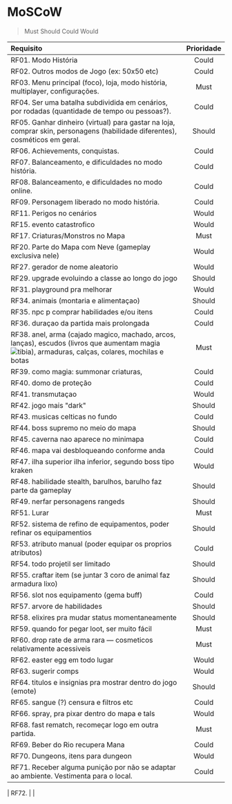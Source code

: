 # MoSCoW

> Must
> Should
> Could
> Would

| Requisito | Prioridade |
| :- | :-: |
| RF01. Modo História | Could |
| RF02. Outros modos de Jogo (ex: 50x50 etc) | Could |
| RF03. Menu principal (foco), loja, modo história, multiplayer, configurações. | Must |
| RF04. Ser uma batalha subdividida em cenários, por rodadas (quantidade de tempo ou pessoas?). | Could |
| RF05. Ganhar dinheiro (virtual) para gastar na loja, comprar skin, personagens (habilidade diferentes), cosméticos em geral. | Should |
| RF06. Achievements, conquistas. | Could |
| RF07. Balanceamento, e dificuldades no modo história. | Could |
| RF08. Balanceamento, e dificuldades no modo online. | Could |
| RF09. Personagem liberado no modo história. | Could |
| RF11. Perigos no cenários | Would |
| RF15. evento catastrofico | Would |
| RF17. Criaturas/Monstros no Mapa | Must |
| RF20. Parte do Mapa com Neve (gameplay exclusiva nele) | Would |
| RF27. gerador de nome aleatorio | Would |
| RF29. upgrade evoluindo a classe ao longo do jogo | Should |
| RF31. playground pra melhorar | Would |
| RF34. animais (montaria e alimentaçao) | Should |
| RF35. npc p comprar habilidades e/ou itens | Could |
| RF36. duraçao da partida mais prolongada | Could |
| RF38. anel, arma (cajado magico, machado, arcos, lanças), escudos (livros que aumentam magia ![tibia]()), armaduras, calças, colares, mochilas e botas | Must |
| RF39. como magia: summonar criaturas, | Could |
| RF40. domo de proteção | Could |
| RF41. transmutaçao | Would |
| RF42. jogo mais "dark" | Should |
| RF43. musicas celticas no fundo | Could |
| RF44. boss supremo no meio do mapa | Should |
| RF45. caverna nao aparece no minimapa | Could |
| RF46. mapa vai desbloqueando conforme anda | Could |
| RF47. ilha superior ilha inferior, segundo boss tipo kraken | Would |
| RF48. habilidade stealth, barulhos, barulho faz parte da gameplay | Should |
| RF49. nerfar personagens rangeds | Should |
| RF51. Lurar | Must |
| RF52. sistema de refino de equipamentos, poder refinar os equipamentios | Should |
| RF53. atributo manual (poder equipar os proprios atributos) | Could |
| RF54. todo projetil ser limitado | Should |
| RF55. craftar item (se juntar 3 coro de animal faz armadura lixo) | Should |
| RF56. slot nos equipamento (gema buff) | Could |
| RF57. arvore de habilidades | Should |
| RF58. elixires pra mudar status momentaneamente | Should |
| RF59. quando for pegar loot, ser muito fácil | Must |
| RF60. drop rate de arma rara — cosmeticos relativamente acessiveis | Must |
| RF62. easter egg em todo lugar | Would |
| RF63. sugerir comps | Would |
| RF64. titulos e insignias pra mostrar dentro do jogo (emote) | Should |
| RF65. sangue (?) censura e filtros etc | Could |
| RF66. spray, pra pixar dentro do mapa e tals | Would |
| RF68. fast rematch, recomeçar logo em outra partida. | Must |
| RF69. Beber do Rio recupera Mana | Could |
| RF70. Dungeons, itens para dungeon | Would  |
| RF71. Receber alguma punição por não se adaptar ao ambiente. Vestimenta para o local. | Could |

<!-- Requisitos relacionados à mecanica -->
| RF72. | |